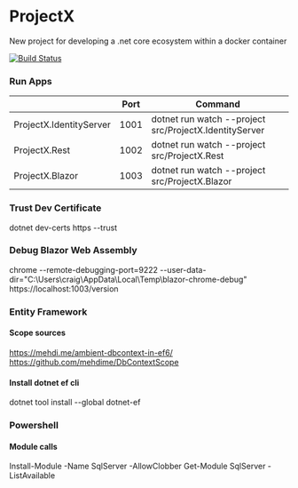 # ProjectX
New project for developing a .net core ecosystem within a docker container

[![Build Status](https://dev.azure.com/CraigHanson/ProjectX/_apis/build/status/craigahanson.ProjectX?branchName=master)](https://dev.azure.com/CraigHanson/ProjectX/_build/latest?definitionId=1&branchName=master)

### Run Apps
||Port|Command|
|-|-|-|
|ProjectX.IdentityServer|1001|dotnet run watch --project src/ProjectX.IdentityServer|
|ProjectX.Rest|1002|dotnet run watch --project src/ProjectX.Rest|
|ProjectX.Blazor|1003|dotnet run watch --project src/ProjectX.Blazor|

### Trust Dev Certificate
dotnet dev-certs https --trust

### Debug Blazor Web Assembly
chrome --remote-debugging-port=9222 --user-data-dir="C:\Users\craig\AppData\Local\Temp\blazor-chrome-debug" https://localhost:1003/version

### Entity Framework 
#### Scope sources
https://mehdi.me/ambient-dbcontext-in-ef6/
https://github.com/mehdime/DbContextScope

#### Install dotnet ef cli
 dotnet tool install --global dotnet-ef

### Powershell
#### Module calls
Install-Module -Name SqlServer -AllowClobber
Get-Module SqlServer -ListAvailable